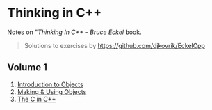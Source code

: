 # Thinking in C++ 

Notes on "*Thinking In C++ - Bruce Eckel* book.

> Solutions to exercises by https://github.com/djkovrik/EckelCpp

## Volume 1

1. [Introduction to Objects](v1/1-intro-to-objects/)
2. [Making & Using Objects](v1/2-using-objects/)
3. [The C in C++](v1/3-c)
